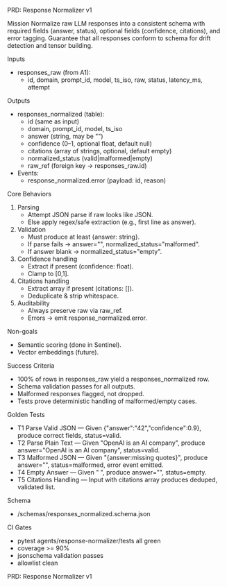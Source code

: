 PRD: Response Normalizer v1

Mission
Normalize raw LLM responses into a consistent schema with required fields (answer, status), optional fields (confidence, citations), and error tagging.
Guarantee that all responses conform to schema for drift detection and tensor building.

Inputs
- responses_raw (from A1):
  - id, domain, prompt_id, model, ts_iso, raw, status, latency_ms, attempt

Outputs
- responses_normalized (table):
  - id (same as input)
  - domain, prompt_id, model, ts_iso
  - answer (string, may be "")
  - confidence (0–1, optional float, default null)
  - citations (array of strings, optional, default empty)
  - normalized_status (valid|malformed|empty)
  - raw_ref (foreign key → responses_raw.id)
- Events:
  - response_normalized.error (payload: id, reason)

Core Behaviors
1) Parsing
   - Attempt JSON parse if raw looks like JSON.
   - Else apply regex/safe extraction (e.g., first line as answer).
2) Validation
   - Must produce at least {answer: string}.
   - If parse fails → answer="", normalized_status="malformed".
   - If answer blank → normalized_status="empty".
3) Confidence handling
   - Extract if present (confidence: float).
   - Clamp to [0,1].
4) Citations handling
   - Extract array if present (citations: []).
   - Deduplicate & strip whitespace.
5) Auditability
   - Always preserve raw via raw_ref.
   - Errors → emit response_normalized.error.

Non-goals
- Semantic scoring (done in Sentinel).
- Vector embeddings (future).

Success Criteria
- 100% of rows in responses_raw yield a responses_normalized row.
- Schema validation passes for all outputs.
- Malformed responses flagged, not dropped.
- Tests prove deterministic handling of malformed/empty cases.

Golden Tests
- T1 Parse Valid JSON — Given {"answer":"42","confidence":0.9}, produce correct fields, status=valid.
- T2 Parse Plain Text — Given "OpenAI is an AI company", produce answer="OpenAI is an AI company", status=valid.
- T3 Malformed JSON — Given "{answer:missing quotes}", produce answer="", status=malformed, error event emitted.
- T4 Empty Answer — Given "   ", produce answer="", status=empty.
- T5 Citations Handling — Input with citations array produces deduped, validated list.

Schema
- /schemas/responses_normalized.schema.json

CI Gates
- pytest agents/response-normalizer/tests all green
- coverage >= 90%
- jsonschema validation passes
- allowlist clean

PRD: Response Normalizer v1